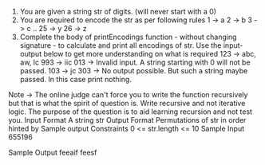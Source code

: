 1. You are given a string str of digits. (will never start with a 0)
2. You are required to encode the str as per following rules
   1 -> a
   2 -> b
   3 -> c
   ..
   25 -> y
   26 -> z
3. Complete the body of printEncodings function - without changing signature - to calculate and print all encodings of str.
   Use the input-output below to get more understanding on what is required
   123 -> abc, aw, lc
   993 -> iic
   013 -> Invalid input. A string starting with 0 will not be passed.
   103 -> jc
   303 -> No output possible. But such a string maybe passed. In this case print nothing.

Note -> The online judge can't force you to write the function recursively but that is what the spirit of question is. Write recursive and not iterative logic. The purpose of the question is to aid learning recursion and not test you.
Input Format
A string str
Output Format
Permutations of str in order hinted by Sample output
Constraints
0 <= str.length <= 10
Sample Input
655196

Sample Output
feeaif
feesf
